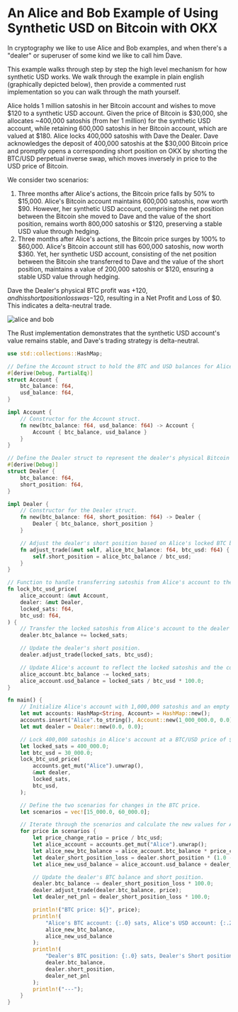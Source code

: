 # An Alice and Bob Example of Using Synthetic USD on Bitcoin with OKX

In cryptography we like to use Alice and Bob examples, and when there's a "dealer" or superuser of some kind we like to call him Dave.

This example walks through step by step the high level mechanism for how synthetic USD works. We walk through the example in plain english (graphically depicted below), then provide a commented rust implementation so you can walk through the math yourself.

Alice holds 1 million satoshis in her Bitcoin account and wishes to move $120 to a synthetic USD account. Given the price of Bitcoin is $30,000, she allocates ~400,000 satoshis (from her 1 million) for the synthetic USD account, while retaining 600,000 satoshis in her Bitcoin account, which are valued at $180. Alice locks 400,000 satoshis with Dave the Dealer. Dave acknowledges the deposit of 400,000 satoshis at the $30,000 Bitcoin price and promptly opens a corresponding short position on OKX by shorting the BTC/USD perpetual inverse swap, which moves inversely in price to the USD price of Bitcoin.

We consider two scenarios:

1. Three months after Alice's actions, the Bitcoin price falls by 50% to $15,000. Alice's Bitcoin account maintains 600,000 satoshis, now worth $90. However, her synthetic USD account, comprising the net position between the Bitcoin she moved to Dave and the value of the short position, remains worth 800,000 satoshis or $120, preserving a stable USD value through hedging.
2. Three months after Alice's actions, the Bitcoin price surges by 100% to $60,000. Alice's Bitcoin account still has 600,000 satoshis, now worth $360. Yet, her synthetic USD account, consisting of the net position between the Bitcoin she transferred to Dave and the value of the short position, maintains a value of 200,000 satoshis or $120, ensuring a stable USD value through hedging.

Dave the Dealer's physical BTC profit was +$120, and his short position loss was -$120, resulting in a Net Profit and Loss of $0. This indicates a delta-neutral trade. 

![alice and bob](../images/images/alice_and_bob.png)


The Rust implementation demonstrates that the synthetic USD account's value remains stable, and Dave's trading strategy is delta-neutral.

```rust
use std::collections::HashMap;

// Define the Account struct to hold the BTC and USD balances for Alice.
#[derive(Debug, PartialEq)]
struct Account {
    btc_balance: f64,
    usd_balance: f64,
}

impl Account {
    // Constructor for the Account struct.
    fn new(btc_balance: f64, usd_balance: f64) -> Account {
        Account { btc_balance, usd_balance }
    }
}

// Define the Dealer struct to represent the dealer's physical Bitcoin account and short position.
#[derive(Debug)]
struct Dealer {
    btc_balance: f64,
    short_position: f64,
}

impl Dealer {
    // Constructor for the Dealer struct.
    fn new(btc_balance: f64, short_position: f64) -> Dealer {
        Dealer { btc_balance, short_position }
    }

    // Adjust the dealer's short position based on Alice's locked BTC balance and the current BTC/USD price.
    fn adjust_trade(&mut self, alice_btc_balance: f64, btc_usd: f64) {
        self.short_position = alice_btc_balance / btc_usd;
    }
}

// Function to handle transferring satoshis from Alice's account to the dealer and locking the USD value.
fn lock_btc_usd_price(
    alice_account: &mut Account,
    dealer: &mut Dealer,
    locked_sats: f64,
    btc_usd: f64,
) {
    // Transfer the locked satoshis from Alice's account to the dealer's account.
    dealer.btc_balance += locked_sats;

    // Update the dealer's short position.
    dealer.adjust_trade(locked_sats, btc_usd);

    // Update Alice's account to reflect the locked satoshis and the corresponding USD value.
    alice_account.btc_balance -= locked_sats;
    alice_account.usd_balance = locked_sats / btc_usd * 100.0;
}

fn main() {
    // Initialize Alice's account with 1,000,000 satoshis and an empty dealer account.
    let mut accounts: HashMap<String, Account> = HashMap::new();
    accounts.insert("Alice".to_string(), Account::new(1_000_000.0, 0.0));
    let mut dealer = Dealer::new(0.0, 0.0);

    // Lock 400,000 satoshis in Alice's account at a BTC/USD price of $30,000.
    let locked_sats = 400_000.0;
    let btc_usd = 30_000.0;
    lock_btc_usd_price(
        accounts.get_mut("Alice").unwrap(),
        &mut dealer,
        locked_sats,
        btc_usd,
    );

    // Define the two scenarios for changes in the BTC price.
    let scenarios = vec![15_000.0, 60_000.0];

    // Iterate through the scenarios and calculate the new values for Alice's and the dealer's accounts.
    for price in scenarios {
        let price_change_ratio = price / btc_usd;
        let alice_account = accounts.get_mut("Alice").unwrap();
        let alice_new_btc_balance = alice_account.btc_balance * price_change_ratio;
        let dealer_short_position_loss = dealer.short_position * (1.0 - price_change_ratio);
        let alice_new_usd_balance = alice_account.usd_balance + dealer_short_position_loss * 100.0;

        // Update the dealer's BTC balance and short position.
        dealer.btc_balance -= dealer_short_position_loss * 100.0;
        dealer.adjust_trade(dealer.btc_balance, price);
        let dealer_net_pnl = dealer_short_position_loss * 100.0;

        println!("BTC price: ${}", price);
        println!(
            "Alice's BTC account: {:.0} sats, Alice's USD account: {:.2} sats",
            alice_new_btc_balance,
            alice_new_usd_balance
        );
        println!(
            "Dealer's BTC position: {:.0} sats, Dealer's Short position: {:.2}, Dealer's Net PnL: {:.2}",
            dealer.btc_balance,
            dealer.short_position,
            dealer_net_pnl
        );
        println!("---");
    }
}
```
